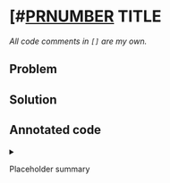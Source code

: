 # [#[PRNUMBER](https://github.com/bitcoin/bitcoin/pull/[PRNUMBER]) TITLE
_All code comments in `[]` are my own._

## Problem

## Solution

## Annotated code

<details>

<summary>

Placeholder summary

</summary>

```
```

</details>
